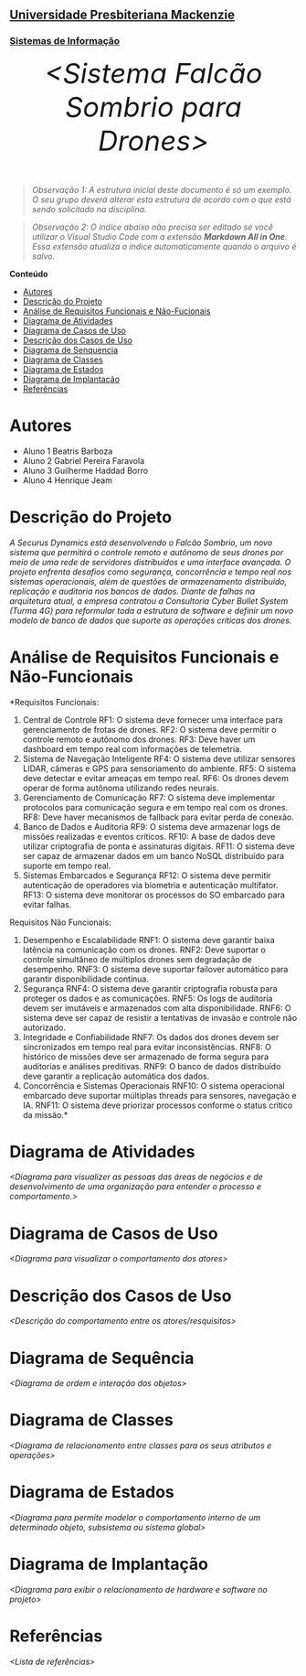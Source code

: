 <h2><a href= "https://www.mackenzie.br">Universidade Presbiteriana Mackenzie</a></h2>
<h3><a href= "https://www.mackenzie.br/graduacao/sao-paulo-higienopolis/sistemas-de-informacao">Sistemas de Informação</a></h3>


<font size="+12"><center>
*&lt;Sistema Falcão Sombrio para Drones&gt;*
</center></font>

>*Observação 1: A estrutura inicial deste documento é só um exemplo. O seu grupo deverá alterar esta estrutura de acordo com o que está sendo solicitado na disciplina.*

>*Observação 2: O índice abaixo não precisa ser editado se você utilizar o Visual Studio Code com a extensão **Markdown All in One**. Essa extensão atualiza o índice automaticamente quando o arquivo é salvo.*

**Conteúdo**

- [Autores](#nome-alunos)
- [Descrição do Projeto](#introdução-do-projeto)
- [Análise de Requisitos Funcionais e Não-Fucionais](#descrição-dos-requisitos)
- [Diagrama de Atividades](#diagrama-de-atividades) 
- [Diagrama de Casos de Uso](#diagrama-de-comportamento-atores)
- [Descrição dos Casos de Uso](#descrição-das-funcões)
- [Diagrama de Senquencia](#diagrama-de-ordem-interações)
- [Diagrama de Classes](#diagrama-orientado-objetos)
- [Diagrama de Estados](#diagrama-estrutura-componente)
- [Diagrama de Implantação](#diagrama-de-hardware-software)
- [Referências](#referências)


# Autores

* Aluno 1 Beatris Barboza
* Aluno 2 Gabriel Pereira Faravola
* Aluno 3 Guilherme Haddad Borro
* Aluno 4 Henrique Jeam

# Descrição do Projeto

*A Securus Dynamics está desenvolvendo o Falcão Sombrio, um novo sistema que permitirá o controle remoto e autônomo de seus drones por meio de uma rede de servidores distribuídos e uma interface avançada. O projeto enfrenta desafios como segurança, concorrência e tempo real nos sistemas operacionais, além de questões de armazenamento distribuído, replicação e auditoria nos bancos de dados. Diante de falhas na arquitetura atual, a empresa contratou a Consultoria Cyber Bullet System (Turma 4G) para reformular toda a estrutura de software e definir um novo modelo de banco de dados que suporte as operações críticas dos drones.*

# Análise de Requisitos Funcionais e Não-Funcionais
*Requisitos Funcionais:
1. Central de Controle
RF1: O sistema deve fornecer uma interface para gerenciamento de frotas de drones.
RF2: O sistema deve permitir o controle remoto e autônomo dos drones.
RF3: Deve haver um dashboard em tempo real com informações de telemetria.
2. Sistema de Navegação Inteligente
RF4: O sistema deve utilizar sensores LIDAR, câmeras e GPS para sensoriamento do ambiente.
RF5: O sistema deve detectar e evitar ameaças em tempo real.
RF6: Os drones devem operar de forma autônoma utilizando redes neurais.
3. Gerenciamento de Comunicação
RF7: O sistema deve implementar protocolos para comunicação segura e em tempo real com os drones.
RF8: Deve haver mecanismos de fallback para evitar perda de conexão.
4. Banco de Dados e Auditoria
RF9: O sistema deve armazenar logs de missões realizadas e eventos críticos.
RF10: A base de dados deve utilizar criptografia de ponta e assinaturas digitais.
RF11: O sistema deve ser capaz de armazenar dados em um banco NoSQL distribuído para suporte em tempo real.
5. Sistemas Embarcados e Segurança
RF12: O sistema deve permitir autenticação de operadores via biometria e autenticação multifator.
RF13: O sistema deve monitorar os processos do SO embarcado para evitar falhas.

Requisitos Não Funcionais:
1. Desempenho e Escalabilidade
RNF1: O sistema deve garantir baixa latência na comunicação com os drones.
RNF2: Deve suportar o controle simultâneo de múltiplos drones sem degradação de desempenho.
RNF3: O sistema deve suportar failover automático para garantir disponibilidade contínua.
2. Segurança
RNF4: O sistema deve garantir criptografia robusta para proteger os dados e as comunicações.
RNF5: Os logs de auditoria devem ser imutáveis e armazenados com alta disponibilidade.
RNF6: O sistema deve ser capaz de resistir a tentativas de invasão e controle não autorizado.
3. Integridade e Confiabilidade
RNF7: Os dados dos drones devem ser sincronizados em tempo real para evitar inconsistências.
RNF8: O histórico de missões deve ser armazenado de forma segura para auditorias e análises preditivas.
RNF9: O banco de dados distribuído deve garantir a replicação automática dos dados.
4. Concorrência e Sistemas Operacionais
RNF10: O sistema operacional embarcado deve suportar múltiplas threads para sensores, navegação e IA.
RNF11: O sistema deve priorizar processos conforme o status crítico da missão.*

# Diagrama de Atividades

*&lt;Diagrama para visualizer as pessoas das áreas de negócios e de desenvolvimento de uma organização para entender o processo e comportamento.&gt;*

# Diagrama de Casos de Uso

*&lt;Diagrama para visualizar o comportamento dos atores&gt;*

# Descrição dos Casos de Uso

*&lt;Descrição do comportamento entre os atores/resquisitos&gt;*

# Diagrama de Sequência

*&lt;Diagrama de ordem e interação dos objetos&gt;*

# Diagrama de Classes

*&lt;Diagrama de relacionamento entre classes para os seus atributos e operações&gt;*

# Diagrama de Estados

*&lt;Diagrama para permite modelar o comportamento interno de um determinado objeto, subsistema ou sistema global&gt;*

# Diagrama de Implantação

*&lt;Diagrama para exibir o relacionamento de hardware e software no projeto&gt;*

# Referências

*&lt;Lista de referências&gt;*
